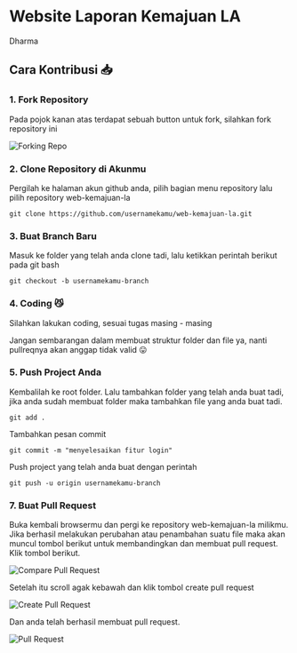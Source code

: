 # Website Laporan Kemajuan LA

Dharma

## Cara Kontribusi :inbox_tray:

### 1. Fork Repository

Pada pojok kanan atas terdapat sebuah button untuk fork, silahkan fork repository ini

![Forking Repo](img/fork.jpg)

### 2. Clone Repository di Akunmu

Pergilah ke halaman akun github anda, pilih bagian menu repository lalu pilih repository web-kemajuan-la

`git clone https://github.com/usernamekamu/web-kemajuan-la.git`

### 3. Buat Branch Baru

Masuk ke folder yang telah anda clone tadi, lalu ketikkan perintah berikut pada git bash

`git checkout -b usernamekamu-branch`

### 4. Coding :smirk_cat:

Silahkan lakukan coding, sesuai tugas masing - masing

Jangan sembarangan dalam membuat struktur folder dan file ya, nanti pullreqnya akan anggap tidak valid :stuck_out_tongue:

### 5. Push Project Anda

Kembalilah ke root folder. Lalu tambahkan folder yang telah anda buat tadi, jika anda sudah membuat folder maka tambahkan file yang anda buat tadi.

`git add .`

Tambahkan pesan commit

`git commit -m "menyelesaikan fitur login"`

Push project yang telah anda buat dengan perintah

`git push -u origin usernamekamu-branch`

### 7. Buat Pull Request

Buka kembali browsermu dan pergi ke repository web-kemajuan-la milikmu. Jika berhasil melakukan perubahan atau penambahan suatu file maka akan muncul tombol berikut untuk membandingkan dan membuat pull request. Klik tombol berikut.

![Compare Pull Request](img/comparepullreq.jpg)

Setelah itu scroll agak kebawah dan klik tombol create pull request

![Create Pull Request](img/createpullrequest.jpg)

Dan anda telah berhasil membuat pull request.

![Pull Request](img/suksespullreq.jpg)
